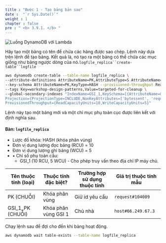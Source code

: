 ```yaml
---
title : "Bước 1 - Tạo bảng bản sao"
date :  "`r Sys.Date()`" 
weight : 1 
chapter : false
pre : " <b> 3.9.1. </b> "
---
```

![Luồng DynamoDB với Lambda](https://static.us-east-1.prod.workshops.aws/public/c768eb2c-360b-491e-8422-bfd253e11581/static/images/image6.jpg)

Hãy tạo một bảng có tên để chứa các hàng được sao chép. Lệnh này dựa trên lệnh để tạo bảng. Kết quả là, nó tạo ra một bảng có thể chứa các mục giống như bảng ngược dòng của nó.`logfile_replica``create-table``logfile`

```bash
aws dynamodb create-table --table-name logfile_replica \
--attribute-definitions AttributeName=PK,AttributeType=S AttributeName=GSI_1_PK,AttributeType=S \
--key-schema AttributeName=PK,KeyType=HASH --provisioned-throughput ReadCapacityUnits=10,WriteCapacityUnits=5 \
--tags Key=workshop-design-patterns,Value=targeted-for-cleanup \
--global-secondary-indexes "IndexName=GSI_1,KeySchema=[{AttributeName=GSI_1_PK,KeyType=HASH}],\
Projection={ProjectionType=INCLUDE,NonKeyAttributes=['bytessent', 'requestid', 'host']},\
ProvisionedThroughput={ReadCapacityUnits=10,WriteCapacityUnits=5}"
```

Lệnh này tạo một bảng mới và một chỉ mục phụ toàn cục được liên kết với định nghĩa sau.

#### Bàn: `logfile_replica`


- Lược đồ khóa: HASH (khóa phân vùng)
- Đơn vị dung lượng đọc bảng (RCU) = 10
- Đơn vị dung lượng ghi bảng (WCU) = 5
- • Chỉ số phụ toàn cầu:
    - GSI_1 (10 RCU, 5 WCU) - Cho phép truy vấn theo địa chỉ IP máy chủ.

|Tên thuộc tính (loại)|Thuộc tính đặc biệt?|Trường hợp sử dụng thuộc tính|Giá trị thuộc tính mẫu|
|---|---|---|---|
|PK (CHUỖI)|Khóa phân vùng|Giữ id yêu cầu|`request#104009`|
|GSI_1_PK (CHUỖI)|Khóa phân vùng GSI 1|Chủ nhà|`host#66.249.67.3`|

Chạy lệnh sau để đợi cho đến khi bảng hoạt động.

```bash
aws dynamodb wait table-exists --table-name logfile_replica
```